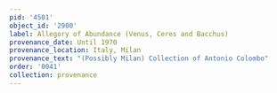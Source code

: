 ```yaml
---
pid: '4501'
object_id: '2900'
label: Allegory of Abundance (Venus, Ceres and Bacchus)
provenance_date: Until 1970
provenance_location: Italy, Milan
provenance_text: "(Possibly Milan) Collection of Antonio Colombo"
order: '0041'
collection: provenance
---
```

